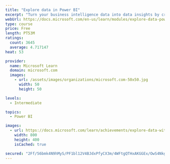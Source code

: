 ```yaml
---
title: "Explore data in Power BI"
excerpt: "Turn your business intelligence data into data insights by creating and configuring Power BI dashboards."
webUrl: https://docs.microsoft.com/en-us/learn/modules/explore-data-power-bi/
type: course
price: Free
length: PT53M
ratings:
  count: 3645
  average: 4.717147
heat: 53

provider:
  name: Microsoft Learn
  domain: microsoft.com
  images:
    - url: /assets/images/organizations/microsoft.com-50x50.jpg
      width: 50
      height: 50

levels:
  - Intermediate

topics:
  - Power BI

images:
  - url: https://docs.microsoft.com/learn/achievements/explore-data-with-power-bi-desktop-social.png
    width: 800
    height: 400
    isCached: true

secured: "2Ff/56bmk4N9hMyS/PF1bl12V4BJdxPfyCX3m/4WFtgQTHxAKGGEx/OwS4Nkg4y1i+W3I3T51xBGtx/BakF0OBDQ0Rgj4IlIjQRabKLsl7/YIumQ1vKEvUe1xuZKr/toYDkV039Fp0CnBc7Q/64L4lkSzXFsHL365o+k6XLrB6QRSsyMC2kQMDNthGlQmUbe6Th0Yhnqmgt7VmlX/TVrOy6jI0q+MUOv3nHi5DH8ki8FYb+qQ71Kt7pISuk1V4AY+c4nOIJAe/nqDQrBo6+DtRu3htUYtn9Ms7Ul2cLWe9tnxnaWLkGB4+UlhCSxDOpEs9pVlXldNAk1VpQtbnFkWJrv29UDl8iLuase4617IU6ckpnauwVGfWlhvjgjJgTv0Ym4uheMi44ueYZ5kPjh6gO3LoXOJfgdwxKNbDoBfHQ=;6li7GSaUOGQHhS0GF8920A=="
---
```


